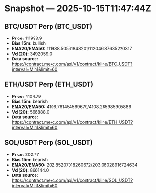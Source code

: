 # Snapshot — 2025-10-15T11:47:44Z

## BTC/USDT Perp (BTC_USDT)
- **Price:** 111993.9
- **Bias 15m:** bullish
- **EMA20/EMA50:** 111988.50561848201/112046.87635220317
- **Vol(20):** 3492059.0
- **Data source:** https://contract.mexc.com/api/v1/contract/kline/BTC_USDT?interval=Min1&limit=60

## ETH/USDT Perp (ETH_USDT)
- **Price:** 4104.79
- **Bias 15m:** bearish
- **EMA20/EMA50:** 4106.761454569679/4108.265985905886
- **Vol(20):** 566888.0
- **Data source:** https://contract.mexc.com/api/v1/contract/kline/ETH_USDT?interval=Min1&limit=60

## SOL/USDT Perp (SOL_USDT)
- **Price:** 202.77
- **Bias 15m:** bearish
- **EMA20/EMA50:** 202.85207018260672/203.06028916724634
- **Vol(20):** 866144.0
- **Data source:** https://contract.mexc.com/api/v1/contract/kline/SOL_USDT?interval=Min1&limit=60
